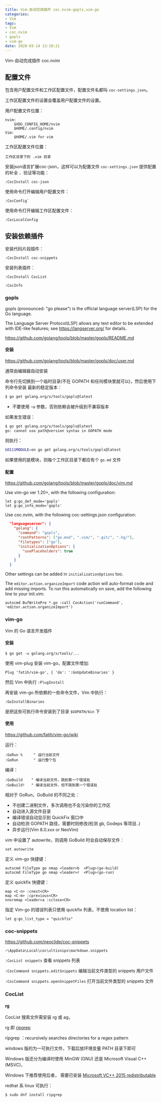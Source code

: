 ```yaml
---
title: Vim-自动完成插件 coc.nvim-gopls,vim-go
categories:
- Vim
tags:
- Vim
- coc.nvim
- gopls
- vim-go
date: 2020-03-14 13:10:21
---
```


Vim-自动完成插件 coc.nvim

<!--more-->

## 配置文件

包含用户配置文件和工作区配置文件，配置文件名都叫 `coc-settings.json`。

工作区配置文件的设置会覆盖用户配置文件的设置。

用户配置文件位置：

    nvim:
        $XDG_CONFIG_HOME/nvim
        $HOME/.config/nvim
    Vim:
        $HOME/.vim for vim

工作区配置文件位置：

    工作区目录下的 .vim 目录

安装json语言扩展coc-json，这样可以为配置文件 `coc-settings.json` 提供配置的补全
、验证等功能：
```vim
:CocInstall coc-json
```

使用命令打开编辑用户配置文件：
```vim
:CocConfig`
```

使用命令打开编辑工作区配置文件：
```vim
:CocLocalConfig
```

## 安装依赖插件

安装代码片段插件：
```vim
:CocInstall coc-snippets
```

安装列表插件：
```vim
:CocInstall CocList
```

```vim
:CocInfo
```


### gopls

gopls (pronounced: "go please") is the official language server(LSP) for the Go language.

The Language Server Protocol(LSP) allows any text editor to be extended with IDE-like features;
see https://langserver.org/ for details.

https://github.com/golang/tools/blob/master/gopls/README.md

#### 安装

https://github.com/golang/tools/blob/master/gopls/doc/user.md

通常由编辑器自动安装

命令行先切换到一个临时目录(不在 GOPATH 和任何模块里就可以)，然后使用下列命令安装
最新的稳定版本：
```bash
$ go get golang.org/x/tools/gopls@latest
```
* 不要使用 -u 参数，否则依赖会被升级到不兼容版本

如果发生错误：
```bash
$ go get golang.org/x/tools/gopls@latest
go: cannot use path@version syntax in GOPATH mode
```
则执行：
```bash
GO111MODULE=on go get golang.org/x/tools/gopls@latest
```

如果使用的是模块，则每个工作区目录下都应有个 `go.md` 文件

#### 配置

https://github.com/golang/tools/blob/master/gopls/doc/vim.md

Use vim-go ver 1.20+, with the following configuration:
```vim
let g:go_def_mode='gopls'
let g:go_info_mode='gopls'
```

Use coc.nvim, with the following coc-settings.json configuration:
```json
  "languageserver": {
    "golang": {
      "command": "gopls",
      "rootPatterns": ["go.mod", ".vim/", ".git/", ".hg/"],
      "filetypes": ["go"],
      "initializationOptions": {
        "usePlaceholders": true
      }
    }
  }
```

Other settings can be added in `initializationOptions` too.

The `editor.action.organizeImport` code action will auto-format code and add missing imports.
To run this automatically on save, add the following line to your init.vim:
```vim
autocmd BufWritePre *.go :call CocAction('runCommand', 'editor.action.organizeImport')
```

### vim-go

Vim 的 Go 语言开发插件

#### 安装

```
$ go get -u golang.org/x/tools/...
```

使用 vim-plug 安装 vim-go，配置文件增加:
```vim
Plug 'fatih/vim-go', { 'do': ':GoUpdateBinaries' }
```
然后 Vim 中执行 `:PlugInstall`

再安装 vim-go 所依赖的一些命令文件，Vim 中执行：
```vim
:GoInstallBinaries
```
是把这些可执行命令安装到了目录 `$GOPATH/bin` 下

#### 使用

https://github.com/fatih/vim-go/wiki

运行：
```vim
:GoRun %     " 运行当前文件
:GoRun       " 运行整个包
```

编译：
```
:GoBuild    " 编译当前文件，跳到第一个错误处
:GoBuild!   " 编译当前文件，但不跳到第一个错误处
```

相对于 GoRun，GoBuild 的不同之处：
* 不创建二进制文件，多次调用也不会污染你的工作区
* 自动进入源文件目录
* 编译错误自动显示到 QuickFix 窗口中
* 自动检测 GOPATH 路径，需要时则修改(检测 gb, Godeps 等项目..)
* 异步运行(Vim 8.0.xxx or NeoVim)

vim 中设置了 autowrite，则调用 GoBuild 时会自动保存文件：
```vim
set autowrite
```

定义 vim-go 快捷键：
```
autocmd FileType go nmap <leader>b  <Plug>(go-build)
autocmd FileType go nmap <leader>r  <Plug>(go-run)
```

定义 quickfix 快捷键：
```
map <C-n> :cnext<CR>
map <C-m> :cprevious<CR>
nnoremap <leader>a :cclose<CR>
```

指定 Vim-go 的错误列表只使用 quickfix 列表，不使用 location list：
```vim
let g:go_list_type = "quickfix"
```

### coc-snippets

https://github.com/neoclide/coc-snippets

`~\AppData\Local\coc\ultisnips\markdown.snippets`

`:CocList snippets` 查看 snippets 列表

`:CocCommand snippets.editSnippets` 编辑当前文件类型的 snippets 用户文件

`:CocCommand snippets.openSnippetFiles` 打开当前文件类型的 snippets 文件


### CocList

#### rg

CocList 搜索文件需安装 rg 或 ag，

rg 即 [ripgrep](https://github.com/BurntSushi/ripgrep)

ripgrep ：recursively searches directories for a regex pattern

windows 版的为一可执行文件，下载后放环境变量 PATH 目录下即可

Windows 版还分为编译时使用 MinGW (GNU) 还是 Microsoft Visual C++ (MSVC)，

Windows 下推荐使用后者， 需要已安装 [Microsoft VC++ 2015 redistributable](https://www.microsoft.com/en-us/download/details.aspx?id=48145)

redhat 系 linux 可执行：
```
$ sudo dnf install ripgrep
```
